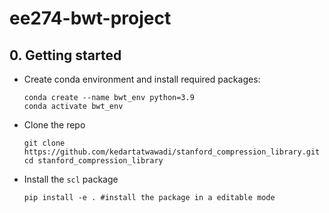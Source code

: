 # ee274-bwt-project

## 0. Getting started
- Create conda environment and install required packages:
    ```
    conda create --name bwt_env python=3.9
    conda activate bwt_env
    ```
- Clone the repo
    ```
    git clone https://github.com/kedartatwawadi/stanford_compression_library.git
    cd stanford_compression_library
    ```
- Install the `scl` package
    ```
    pip install -e . #install the package in a editable mode
    ``` 
